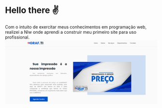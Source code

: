 # Hello there ✌️
Com o intuito de exercitar meus conhecimentos em programação web, realizei a Nlw onde aprendi a construir meu primeiro site para uso profissional.
![Imagem da tela inicial do site](assets/fotos/imgGraf.png)

 
